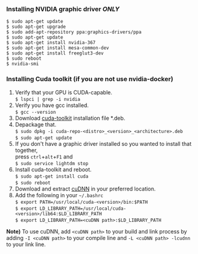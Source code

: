 ### Installing NVIDIA graphic driver *ONLY*
```
$ sudo apt-get update
$ sudo apt-get upgrade
$ sudo add-apt-repository ppa:graphics-drivers/ppa
$ sudo apt-get update
$ sudo apt-get install nvidia-367
$ sudo apt-get install mesa-common-dev
$ sudo apt-get install freeglut3-dev
$ sudo reboot
$ nvidia-smi
```

### Installing Cuda toolkit (if you are not use nvidia-docker)
1. Verify that your GPU is CUDA-capable.</br>
`$ lspci | grep -i nvidia`
2. Verify you have gcc installed.</br>
`$ gcc --version`
3. Download [cuda-toolkit](https://developer.nvidia.com/cuda-toolkit) installation file *.deb.
4. Depackage that.</br>
`$ sudo dpkg -i cuda-repo-<distro>_<version>_<architecture>.deb`</br>
`$ sudo apt-get update`</br>
5. If you don't have a graphic driver installed so you wanted to install that together,</br>
press `ctrl`+`alt`+`F1` and </br>
`$ sudo service lightdm stop`</br>
6. Install cuda-toolkit and reboot.</br>
`$ sudo apt-get install cuda`</br>
`$ sudo reboot`</br>
7. Download and extract [cuDNN](https://developer.nvidia.com/cudnn) in your preferred location.
8. Add the following in your `~/.bashrc`</br>
`$ export PATH=/usr/local/cuda-<version>/bin:$PATH`</br>
`$ export LD_LIBRARY_PATH=/usr/local/cuda-<version>/lib64:$LD_LIBRARY_PATH`</br>
`$ export LD_LIBRARY_PATH=<cuDNN path>:$LD_LIBRARY_PATH`</br>

**Note)** To use cuDNN, add `<cuDNN path>` to your build and link process by adding `-I <cuDNN path>` to your compile line and `-L <cuDNN path> -lcudnn` to your link line.
